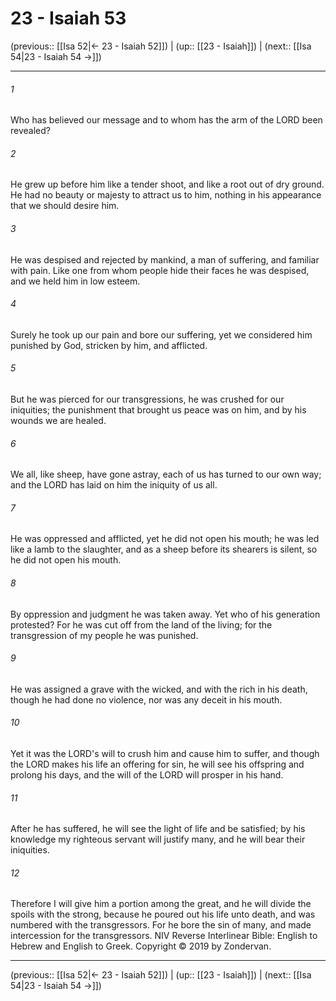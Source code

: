 # 23 - Isaiah 53

(previous:: [[Isa 52|← 23 - Isaiah 52]]) | (up:: [[23 - Isaiah]]) | (next:: [[Isa 54|23 - Isaiah 54 →]])

***


###### 1 
Who has believed our message and to whom has the arm of the LORD been revealed? 

###### 2 
He grew up before him like a tender shoot, and like a root out of dry ground. He had no beauty or majesty to attract us to him, nothing in his appearance that we should desire him. 

###### 3 
He was despised and rejected by mankind, a man of suffering, and familiar with pain. Like one from whom people hide their faces he was despised, and we held him in low esteem. 

###### 4 
Surely he took up our pain and bore our suffering, yet we considered him punished by God, stricken by him, and afflicted. 

###### 5 
But he was pierced for our transgressions, he was crushed for our iniquities; the punishment that brought us peace was on him, and by his wounds we are healed. 

###### 6 
We all, like sheep, have gone astray, each of us has turned to our own way; and the LORD has laid on him the iniquity of us all. 

###### 7 
He was oppressed and afflicted, yet he did not open his mouth; he was led like a lamb to the slaughter, and as a sheep before its shearers is silent, so he did not open his mouth. 

###### 8 
By oppression and judgment he was taken away. Yet who of his generation protested? For he was cut off from the land of the living; for the transgression of my people he was punished. 

###### 9 
He was assigned a grave with the wicked, and with the rich in his death, though he had done no violence, nor was any deceit in his mouth. 

###### 10 
Yet it was the LORD's will to crush him and cause him to suffer, and though the LORD makes his life an offering for sin, he will see his offspring and prolong his days, and the will of the LORD will prosper in his hand. 

###### 11 
After he has suffered, he will see the light of life and be satisfied; by his knowledge my righteous servant will justify many, and he will bear their iniquities. 

###### 12 
Therefore I will give him a portion among the great, and he will divide the spoils with the strong, because he poured out his life unto death, and was numbered with the transgressors. For he bore the sin of many, and made intercession for the transgressors. NIV Reverse Interlinear Bible: English to Hebrew and English to Greek. Copyright © 2019 by Zondervan.

***

(previous:: [[Isa 52|← 23 - Isaiah 52]]) | (up:: [[23 - Isaiah]]) | (next:: [[Isa 54|23 - Isaiah 54 →]])
